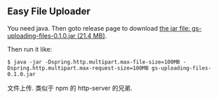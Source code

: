 ## Easy File Uploader

You need java. Then goto release page to download [the jar file: gs-uploading-files-0.1.0.jar (21.4 MB)](https://github.com/district10/gs-uploading-files/releases/download/v2.0/gs-uploading-files-0.1.0.jar).

Then run it like:

```
$ java -jar -Dspring.http.multipart.max-file-size=100MB -Dspring.http.multipart.max-request-size=100MB gs-uploading-files-0.1.0.jar
```

文件上传. 类似于 npm 的 http-server 的兄弟.
